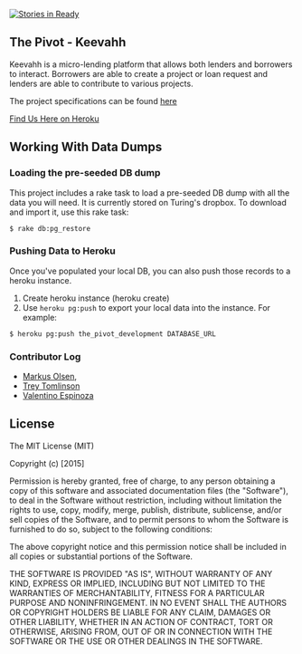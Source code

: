 [![Stories in Ready](https://badge.waffle.io/davemaurer/keevah.png?label=ready&title=Ready)](https://waffle.io/davemaurer/keevah)
## The Pivot - Keevahh

Keevahh is a micro-lending platform that allows both lenders and borrowers to interact. Borrowers are able to create a project or loan request and lenders are able to contribute to various projects.

The project specifications can be found [here](https://github.com/turingschool/lesson_plans/blob/master/ruby_03-professional_rails_applications/the_pivot.markdown)

[Find Us Here on Heroku](https://lendkeevahh.herokuapp.com/)

## Working With Data Dumps

### Loading the pre-seeded DB dump

This project includes a rake task to load a pre-seeded
DB dump with all the data you will need. It is currently
stored on Turing's dropbox. To download and import it,
use this rake task:

```
$ rake db:pg_restore
```

### Pushing Data to Heroku

Once you've populated your local DB, you can also push those
records to a heroku instance.

1. Create heroku instance (heroku create)
2. Use `heroku pg:push` to export your local data into
the instance. For example:

```
$ heroku pg:push the_pivot_development DATABASE_URL
```

### Contributor Log

* [Markus Olsen](https://github.com/neslom),
* [Trey Tomlinson](https://github.com/treyx)
* [Valentino Espinoza](https://github.com/xvalentino)

## License

The MIT License (MIT)

Copyright (c) [2015]

Permission is hereby granted, free of charge, to any person obtaining a copy
of this software and associated documentation files (the "Software"), to deal
in the Software without restriction, including without limitation the rights
to use, copy, modify, merge, publish, distribute, sublicense, and/or sell
copies of the Software, and to permit persons to whom the Software is
furnished to do so, subject to the following conditions:

The above copyright notice and this permission notice shall be included in all
copies or substantial portions of the Software.

THE SOFTWARE IS PROVIDED "AS IS", WITHOUT WARRANTY OF ANY KIND, EXPRESS OR
IMPLIED, INCLUDING BUT NOT LIMITED TO THE WARRANTIES OF MERCHANTABILITY,
FITNESS FOR A PARTICULAR PURPOSE AND NONINFRINGEMENT. IN NO EVENT SHALL THE
AUTHORS OR COPYRIGHT HOLDERS BE LIABLE FOR ANY CLAIM, DAMAGES OR OTHER
LIABILITY, WHETHER IN AN ACTION OF CONTRACT, TORT OR OTHERWISE, ARISING FROM,
OUT OF OR IN CONNECTION WITH THE SOFTWARE OR THE USE OR OTHER DEALINGS IN THE
SOFTWARE.
